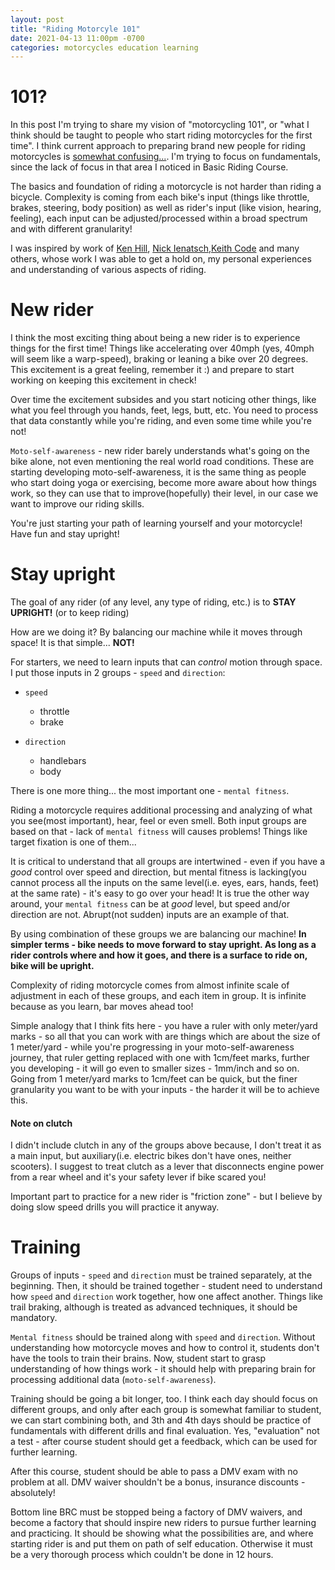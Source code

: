 ```yaml
---
layout: post
title: "Riding Motorcyle 101"
date: 2021-04-13 11:00pm -0700
categories: motorcycles education learning
---
```


# 101?

In this post I'm trying to share my vision of "motorcycling 101", or "what I think should be taught to people who start riding motorcycles for the first time". I think current approach to preparing brand new people for riding motorcycles is [somewhat confusing...](/motorcycles/education/learning/2021/03/18/how-i-didnt-become-an-instructor.html). I'm trying to focus on fundamentals, since the lack of focus in that area I noticed in Basic Riding Course.

The basics and foundation of riding a motorcycle is not harder than riding a bicycle. Complexity is coming from each bike's input (things like throttle, brakes, steering, body position) as well as rider's input (like vision, hearing, feeling), each input can be adjusted/processed within a broad spectrum and with different granularity!

I was inspired by work of [Ken Hill](http://khcoaching.com/podcasts/), [Nick Ienatsch](https://ridelikeachampion.com/teams/nick-ienatsch/),[Keith Code](https://www.youtube.com/watch?v=jZ_FOptQB1Q&ab_channel=superbikeschool) and many others, whose work I was able to get a hold on, my personal experiences and understanding of various aspects of riding.

# New rider

I think the most exciting thing about being a new rider is to experience things for the first time! Things like accelerating over 40mph (yes, 40mph will seem like a warp-speed), braking or leaning a bike over 20 degrees. This excitement is a great feeling, remember it :) and prepare to start working on keeping this excitement in check! 

Over time the excitement subsides and you start noticing other things, like what you feel through you hands, feet, legs, butt, etc. You need to process that data constantly while you're riding, and even some time while you're not!

`Moto-self-awareness` - new rider barely understands what's going on the bike alone, not even mentioning the real world road conditions. These are starting developing moto-self-awareness, it is the same thing as people who start doing yoga or exercising, become more aware about how things work, so they can use that to improve(hopefully) their level, in our case we want to improve our riding skills.

You're just starting your path of learning yourself and your motorcycle! Have fun and stay upright!


# Stay upright

The goal of any rider (of any level, any type of riding, etc.) is to **STAY UPRIGHT!** (or to keep riding)

How are we doing it? By balancing our machine while it moves through space! It is that simple... **NOT!**

For starters, we need to learn inputs that can _control_ motion through space. I put those inputs in 2 groups - `speed` and `direction`:
- `speed`
  * throttle
  * brake
 
- `direction`
  * handlebars
  * body

There is one more thing... the most important one - `mental fitness`. 

Riding a motorcycle requires additional processing and analyzing of what you see(most important), hear, feel or even smell. Both input groups are based on that - lack of `mental fitness` will causes problems! Things like target fixation is one of them...

It is critical to understand that all groups are intertwined - even if you have a _good_ control over speed and direction, but mental fitness is lacking(you cannot process all the inputs on the same level(i.e. eyes, ears, hands, feet) at the same rate) - it's easy to go over your head! It is true the other way around, your `mental fitness` can be at _good_ level, but speed and/or direction are not. Abrupt(not sudden) inputs are an example of that.

By using combination of these groups we are balancing our machine! **In simpler terms - bike needs to move forward to stay upright. As long as a rider controls where and how it goes, and there is a surface to ride on, bike will be upright.**

Complexity of riding motorcycle comes from almost infinite scale of adjustment in each of these groups, and each item in group. It is infinite because as you learn, bar moves ahead too! 

Simple analogy that I think fits here - you have a ruler with only meter/yard marks - so all that you can work with are things which are about the size of 1 meter/yard - while you're progressing in your moto-self-awareness journey,  that ruler getting replaced with one with 1cm/feet marks, further you developing - it will go even to smaller sizes - 1mm/inch and so on. Going from 1 meter/yard marks to 1cm/feet can be quick, but the finer granularity you want to be with your inputs - the harder it will be to achieve this. 



#### Note on clutch

I didn't include clutch in any of the groups above because, I don't treat it as a main input, but auxiliary(i.e. electric bikes don't have ones, neither scooters). I suggest to treat clutch as a lever that disconnects engine power from a rear wheel and it's your safety lever if bike scared you!

Important part to practice for a new rider is "friction zone" - but I believe by doing slow speed drills you will practice it anyway.


# Training

Groups of inputs - `speed` and `direction` must be trained separately, at the beginning. Then, it should be trained together - student need to understand how `speed` and `direction` work together, how one affect another. Things like trail braking, although is treated as advanced techniques, it should be mandatory. 

`Mental fitness` should be trained along with `speed` and `direction`. Without understanding how motorcycle moves and how to control it, students don't have the tools to train their brains. Now, student start to grasp understanding of how things work - it should help with preparing brain for processing additional data (`moto-self-awareness`).

Training should be going a bit longer, too. I think each day should focus on different groups, and only after each group is somewhat familiar to student, we can start combining both, and 3th and 4th days should be practice of fundamentals with different drills and final evaluation. Yes, "evaluation" not a test - after course student should get a feedback, which can be used for further learning.

After this course, student should be able to pass a DMV exam with no problem at all. DMV waiver shouldn't be a bonus, insurance discounts - absolutely!

Bottom line BRC must be stopped being a factory of DMV waivers, and become a factory that should inspire new riders to pursue further learning and practicing. It should be showing what the possibilities are, and where starting rider is and put them on path of self education. Otherwise it must be a very thorough process which couldn't be done in 12 hours.
